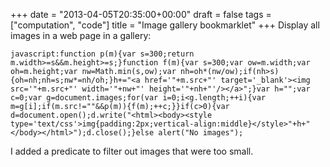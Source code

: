 +++
date = "2013-04-05T20:35:00+00:00"
draft = false
tags = ["computation", "code"]
title = "Image gallery bookmarklet"
+++
Display all images in a web page in a gallery:

    javascript:function p(m){var s=300;return m.width>=s&&m.height>=s;}function f(m){var s=300;var ow=m.width;var oh=m.height;var nw=Math.min(s,ow);var nh=oh*(nw/ow);if(nh>s){oh=nh;nh=s;nw*=nh/oh;}h+="<a href='"+m.src+"' target='_blank'><img src='"+m.src+"' width='"+nw+"' height='"+nh+"'/></a>";}var h="";var c=0;var g=document.images;for(var i=0;i<g.length;++i){var m=g[i];if(m.src!=""&&p(m)){f(m);++c;}}if(c>0){var d=document.open();d.write("<html><body><style type='text/css'>img{padding:2px;vertical-align:middle}</style>"+h+"</body></html>");d.close();}else alert("No images");

I added a predicate to filter out images that were too small.
